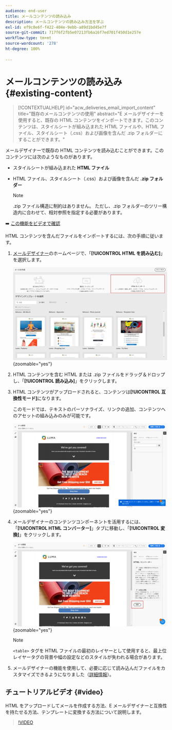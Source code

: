 ```yaml
---
audience: end-user
title: メールコンテンツの読み込み
description: メールコンテンツの読み込み方法を学ぶ
exl-id: ef9c8e6f-f422-404e-9ebb-a89d1bd45e7f
source-git-commit: 717f6f2fb5e07213fb6a16f7ed701f450d1e257e
workflow-type: tm+mt
source-wordcount: '278'
ht-degree: 100%

---
```


# メールコンテンツの読み込み {#existing-content}

>[!CONTEXTUALHELP]
>id="acw_deliveries_email_import_content"
>title="既存のメールコンテンツの使用"
>abstract="E メールデザイナーを使用すると、既存の HTML コンテンツをインポートできます。このコンテンツは、スタイルシートが組み込まれた HTML ファイルや、HTML ファイル、スタイルシート（.css）および画像を含んだ .zip フォルダーにすることができます。"

メールデザイナーで既存の HTML コンテンツを読み込むことができます。このコンテンツには次のようなものがあります。

* スタイルシートが組み込まれた **HTML ファイル**
* HTML ファイル、スタイルシート（.css）および画像を含んだ **.zip フォルダー**

  >[!NOTE]
  >
  >.zip ファイル構造に制約はありません。 ただし、.zip フォルダーのツリー構造内に合わせて、相対参照を指定する必要があります。

➡️ [この機能をビデオで確認](#video)

HTML コンテンツを含んだファイルをインポートするには、次の手順に従います。

1. [メールデザイナー](get-started-email-designer.md)のホームページで、「**[!UICONTROL HTML を読み込む]**」を選択します。

   ![](assets/html-import.png){zoomable=&quot;yes&quot;}

1. HTML コンテンツを含む HTML または .zip ファイルをドラッグ＆ドロップし、「**[!UICONTROL 読み込み]**」をクリックします。

1. HTML コンテンツがアップロードされると、コンテンツは&#x200B;**[!UICONTROL 互換性モード]**&#x200B;になります。

   このモードでは、テキストのパーソナライズ、リンクの追加、コンテンツへのアセットの組み込みのみが可能です。

   ![](assets/html-imported.png){zoomable=&quot;yes&quot;}

1. メールデザイナーのコンテンツコンポーネントを活用するには、「**[!UICONTROL HTML コンバーター]**」タブに移動し、「**[!UICONTROL 変換]**」をクリックします。

   ![](assets/html-imported-2.png){zoomable=&quot;yes&quot;}

   >[!NOTE]
   >
   > `<table>` タグを HTML ファイルの最初のレイヤーとして使用すると、最上位レイヤータグの背景や幅の設定などのスタイルが失われる場合があります。

1. メールデザイナーの機能を使用して、必要に応じて読み込んだファイルをカスタマイズできるようになりました（[詳細情報](content-components.md)）。

## チュートリアルビデオ {#video}

HTML をアップロードしてメールを作成する方法、E メールデザイナーと互換性を持たせる方法、テンプレートに変換する方法について説明します。

>[!VIDEO](https://video.tv.adobe.com/v/3427633/?quality=12)
